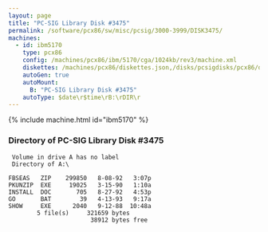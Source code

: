 ```yaml
---
layout: page
title: "PC-SIG Library Disk #3475"
permalink: /software/pcx86/sw/misc/pcsig/3000-3999/DISK3475/
machines:
  - id: ibm5170
    type: pcx86
    config: /machines/pcx86/ibm/5170/cga/1024kb/rev3/machine.xml
    diskettes: /machines/pcx86/diskettes.json,/disks/pcsigdisks/pcx86/diskettes.json
    autoGen: true
    autoMount:
      B: "PC-SIG Library Disk #3475"
    autoType: $date\r$time\rB:\rDIR\r
---
```


{% include machine.html id="ibm5170" %}

### Directory of PC-SIG Library Disk #3475

     Volume in drive A has no label
     Directory of A:\

    FBSEAS   ZIP    299850   8-08-92   3:07p
    PKUNZIP  EXE     19025   3-15-90   1:10a
    INSTALL  DOC       705   8-27-92   4:53p
    GO       BAT        39   4-13-93   9:17a
    SHOW     EXE      2040   9-12-88  10:48a
            5 file(s)     321659 bytes
                           38912 bytes free
